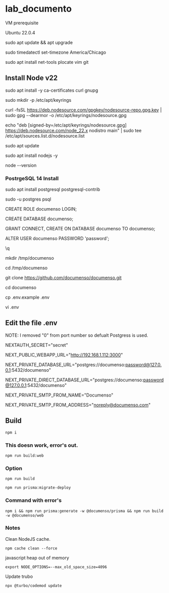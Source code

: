 # lab_documento

VM prerequisite

Ubuntu 22.0.4

sudo apt update && apt upgrade

sudo timedatectl set-timezone America/Chicago

sudo apt install net-tools plocate vim git


## Install Node v22

sudo apt install -y ca-certificates curl gnupg

sudo mkdir -p /etc/apt/keyrings

curl -fsSL https://deb.nodesource.com/gpgkey/nodesource-repo.gpg.key | sudo gpg --dearmor -o /etc/apt/keyrings/nodesource.gpg

echo "deb [signed-by=/etc/apt/keyrings/nodesource.gpg] https://deb.nodesource.com/node_22.x nodistro main" | sudo tee /etc/apt/sources.list.d/nodesource.list

sudo apt update

sudo apt install nodejs -y

node --version


### PostrgeSQL 14 Install

sudo apt install postgresql postgresql-contrib

sudo -u postgres psql

CREATE ROLE documenso LOGIN;

CREATE DATABASE documenso;

GRANT CONNECT, CREATE ON DATABASE documenso TO documenso;

ALTER USER documenso PASSWORD 'password';

\q

mkdir /tmp/documenso

cd /tmp/documenso 

git clone https://github.com/documenso/documenso.git

cd documenso

cp .env.example .env

vi .env

## Edit the file .env 

NOTE: I removed "0" from port number so defualt Postgress is used.

NEXTAUTH_SECRET="secret"

NEXT_PUBLIC_WEBAPP_URL="http://192.168.1.112:3000"

NEXT_PRIVATE_DATABASE_URL="postgres://documenso:password@127.0.0.1:5432/documenso"

NEXT_PRIVATE_DIRECT_DATABASE_URL="postgres://documenso:password@127.0.0.1:5432/documenso"

NEXT_PRIVATE_SMTP_FROM_NAME="Documenso"

NEXT_PRIVATE_SMTP_FROM_ADDRESS="noreply@documenso.com"

## Build
```
npm i
```
### This doesn work, error's out.
```
npm run build:web
```
### Option
```
npm run build
```
```
npm run prisma:migrate-deploy
```
### Command with error's 
```
npm i && npm run prisma:generate -w @documenso/prisma && npm run build -w @documenso/web
```

### Notes 

Clean NodeJS cache.

```
npm cache clean --force
```
javascript heap out of memory
```
export NODE_OPTIONS=--max_old_space_size=4096
```
Update trubo
```
npx @turbo/codemod update
```
